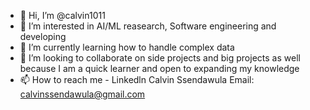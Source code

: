 - 👋 Hi, I’m @calvin1011
- 👀 I’m interested in AI/ML reasearch, Software engineering and developing
- 🌱 I’m currently learning how to handle complex data
- 💞️ I’m looking to collaborate on side projects and big projects as well because I am a quick learner and open to expanding my knowledge
- 📫 How to reach me - Linkedln Calvin Ssendawula Email: calvinssendawula@gmail.com

<!---
calvin1011/calvin1011 is a ✨ special ✨ repository because its `README.md` (this file) appears on your GitHub profile.
You can click the Preview link to take a look at your changes.
--->
